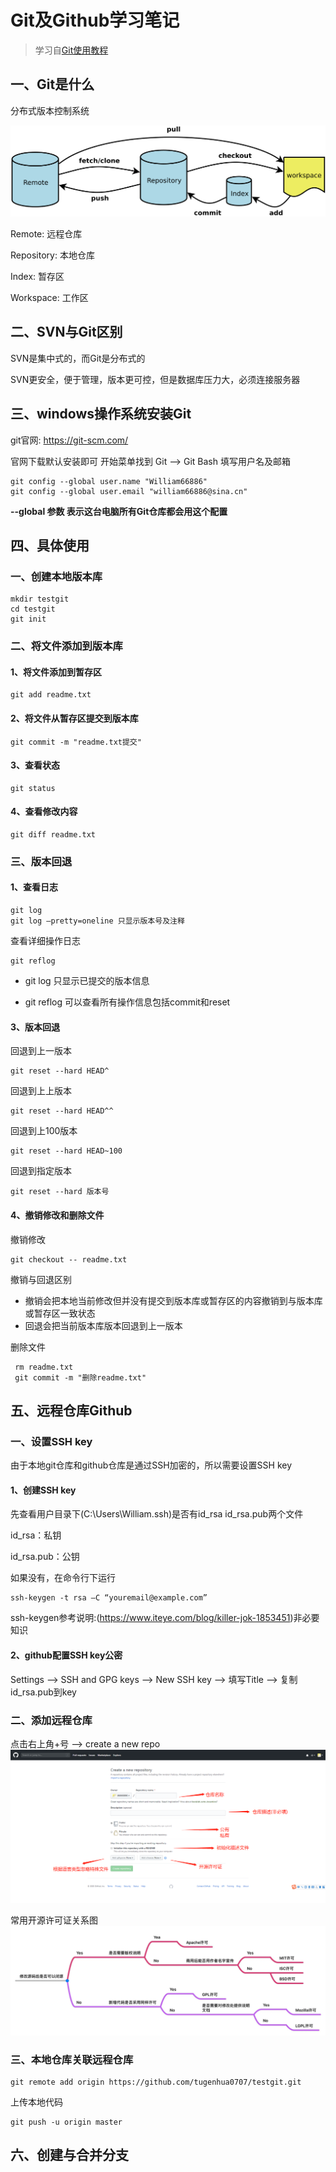 # Git及Github学习笔记

> 学习自[Git使用教程](https://www.imooc.com/article/20411)

## 一、Git是什么
分布式版本控制系统

![图片描述](../../image/git架构图.jpg)

Remote: 远程仓库

Repository: 本地仓库

Index: 暂存区

Workspace: 工作区

## 二、SVN与Git区别

SVN是集中式的，而Git是分布式的

SVN更安全，便于管理，版本更可控，但是数据库压力大，必须连接服务器

## 三、windows操作系统安装Git

git官网: https://git-scm.com/

官网下载默认安装即可
开始菜单找到 Git --> Git Bash
填写用户名及邮箱

	git config --global user.name "William66886"
	git config --global user.email "william66886@sina.cn"

**--global 参数 表示这台电脑所有Git仓库都会用这个配置**

## 四、具体使用

### 一、创建本地版本库

```` git
mkdir testgit
cd testgit
git init
````

### 二、将文件添加到版本库

#### 1、将文件添加到暂存区

````git
git add readme.txt
````

#### 2、将文件从暂存区提交到版本库

````git
git commit -m "readme.txt提交"
````

#### 3、查看状态

````git
git status
````

#### 4、查看修改内容

````git
git diff readme.txt
````

### 三、版本回退

#### 1、查看日志

````git
git log
git log –pretty=oneline 只显示版本号及注释
````

查看详细操作日志

````
git reflog
````

* git log 只显示已提交的版本信息

* git reflog 可以查看所有操作信息包括commit和reset

#### 3、版本回退

回退到上一版本

````
git reset --hard HEAD^
````

回退到上上版本

````
git reset --hard HEAD^^
````

回退到上100版本

````
git reset --hard HEAD~100
````

回退到指定版本

````
git reset --hard 版本号
````

#### 4、撤销修改和删除文件

撤销修改

````
git checkout -- readme.txt
````

撤销与回退区别

* 撤销会把本地当前修改但并没有提交到版本库或暂存区的内容撤销到与版本库或暂存区一致状态
* 回退会把当前版本库版本回退到上一版本

删除文件

````
 rm readme.txt
 git commit -m "删除readme.txt"
````



## 五、远程仓库Github

### 一、设置SSH  key

由于本地git仓库和github仓库是通过SSH加密的，所以需要设置SSH key

#### 1、创建SSH key 

先查看用户目录下(C:\Users\William\.ssh)是否有id_rsa id_rsa.pub两个文件

id_rsa：私钥

id_rsa.pub：公钥

如果没有，在命令行下运行

````
ssh-keygen -t rsa –C “youremail@example.com”
````

ssh-keygen参考说明:(https://www.iteye.com/blog/killer-jok-1853451)非必要知识

#### 2、github配置SSH key公密

Settings --> SSH and GPG keys --> New SSH key --> 填写Title --> 复制id_rsa.pub到key

### 二、添加远程仓库

点击右上角+号 --> create a new repo
![图片描述](../../image/新建仓库设置.png)

常用开源许可证关系图
![](../../image/开源许可证关系.png)

### 三、本地仓库关联远程仓库

````
git remote add origin https://github.com/tugenhua0707/testgit.git
````

上传本地代码

````
git push -u origin master
````



## 六、创建与合并分支



